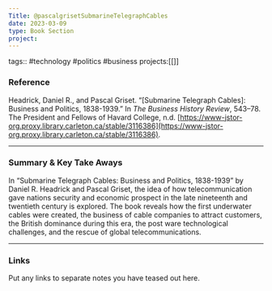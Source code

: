 ```yaml
---
Title: @pascalgrisetSubmarineTelegraphCables
date: 2023-03-09
type: Book Section
project:
---
```


tags:: #technology #politics #business
projects:[[]]

### Reference 

Headrick, Daniel R., and Pascal Griset. “[Submarine Telegraph Cables]: Business and Politics, 1838-1939.” In _The Business History Review_, 543–78. The President and Fellows of Havard College, n.d. [https://www-jstor-org.proxy.library.carleton.ca/stable/3116386](https://www-jstor-org.proxy.library.carleton.ca/stable/3116386).


---

### Summary & Key Take Aways

In “Submarine Telegraph Cables: Business and Politics, 1838-1939” by Daniel R. Headrick and Pascal Griset, the idea of how telecommunication gave nations security and economic prospect in the late nineteenth and twentieth century is explored. The book reveals how the first underwater cables were created, the business of cable companies to attract customers, the British dominance during this era, the post ware technological challenges, and the rescue of global telecommunications.

--- 

### Links
Put any links to separate notes you have teased out here.
